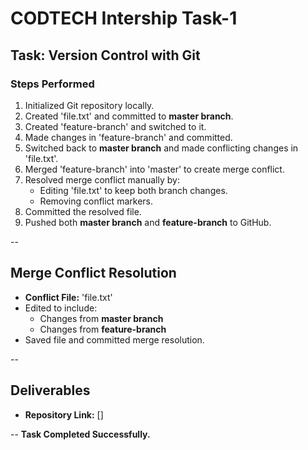 # CODTECH Intership Task-1
##  **Task: Version Control with Git**

###  **Steps Performed**

1. Initialized Git repository locally.
2. Created 'file.txt' and committed to **master branch**.
3. Created 'feature-branch' and switched to it.
4. Made changes in 'feature-branch' and committed.
5. Switched back to **master branch** and made conflicting changes in 'file.txt'.
6. Merged 'feature-branch' into 'master' to create merge conflict.
7. Resolved merge conflict manually by:
   - Editing 'file.txt' to keep both branch changes.
   - Removing conflict markers.
8. Committed the resolved file.
9. Pushed both **master branch** and **feature-branch** to GitHub.

--

## **Merge Conflict Resolution**

- **Conflict File:** 'file.txt'
- Edited to include:
   - Changes from **master branch**
   - Changes from **feature-branch**
- Saved file and committed merge resolution.

--

##   **Deliverables**

 - **Repository Link:** []

--
 **Task Completed Successfully.**
